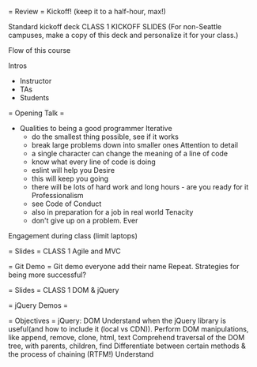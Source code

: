 = Review =
Kickoff! (keep it to a half-hour, max!)

Standard kickoff deck
CLASS 1 KICKOFF SLIDES (For non-Seattle campuses, make a copy of this deck and personalize it for your class.)

Flow of this course

Intros
* Instructor
* TAs
* Students

= Opening Talk =
* Qualities to being a good programmer
  Iterative
   - do the smallest thing possible, see if it works
   - break large problems down into smaller ones
  Attention to detail
   - a single character can change the meaning of a line of code
   - know what every line of code is doing
   - eslint will help you
  Desire
   - this will keep you going
   - there will be lots of hard work and long hours - are you ready for it
  Professionalism
   - see Code of Conduct
   - also in preparation for a job in real world
  Tenacity
   - don't give up on a problem. Ever


Engagement during class (limit laptops)

= Slides =
CLASS 1 Agile and MVC

= Git Demo =
Git demo everyone add their name
Repeat. Strategies for being more successful?

= Slides =
CLASS 1 DOM & jQuery

= jQuery Demos =

= Objectives =
jQuery: DOM
  Understand when the jQuery library is useful(and how to include it (local vs CDN)).
  Perform DOM manipulations, like append, remove, clone, html, text
  Comprehend traversal of the DOM tree, with parents, children, find
  Differentiate between certain methods & the process of chaining (RTFM!)
  Understand <script> loading in HTML.

= Reading =

JS&jQ: pp 293-325 (Context: 293-301; Essential: 310-325; Reference: 302-309)

= Concepts =

Agenda for whiteboard:
✓ Welcome to Code 301
✓ Intros
✓ Agile Web Development
✓ MVC Overview
✓ The DOM: A Refresher
✓ Intro to jQuery
✓ Assignment preview (edited)

Pairing! http://dilbert.com/strip/2003-01-11

What students NEED to know before lab time:
1. How to work in Pairs,
2. How to fork and clone and collaborate on the pair assignment
3. That this is a tough class, and SANDBOX learning is hard if you aren’t used to it.
4. jQuery cheatsheet, and how to use $(‘selector’).method(args)
5. BONUS assignments are there to help if you want to learn more

= Demo =
Project setup:
ESLint
LiveServer
In the chrome web inspector demo
Basic Selectors
other examples from book code: http://javascriptbook.com/code/c07/
looping
chaining
$(document).ready()
Review if necessary / time allows:
vanilla JS: sorting objects with a comparison function
forEach
CSS Reset


= Daily Key Concepts =
How Agile generates good results.
What is MVC? And why is it helpful?
Structure for MVC
What is a js ‘library’
jQuery - how to link and integrate into JS/HTML
What is $(document).ready() function from jQuery, and when this callback function executed?
Using selectors with jQuery, understanding what jQuery will actually select
Understanding how to modify the DOM with jQuery
How .clone can be used to work as a simple templating system, gearing up for handlebars.
How to chain functions
Under the hood, jQuery uses standard JS functions.

= Assignments =
PREWORK:  Dev setup: live-server, ESlint, npm packages

PAIR:
GitHub
Password: jquery

PORTFOLIO:
GitHub

Bonus:
jQuery Path: https://www.codecademy.com/learn/jquery
